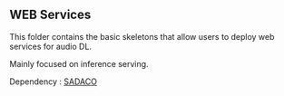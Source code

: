 ## WEB Services

This folder contains the basic skeletons that allow users to deploy web services for audio DL.

Mainly focused on inference serving.

Dependency : [SADACO](https://github.com/dlrudco/SADACO)